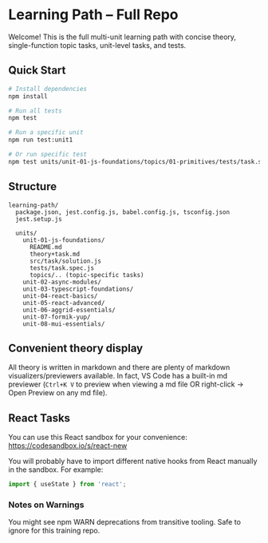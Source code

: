 # Learning Path – Full Repo
Welcome! This is the full multi-unit learning path with concise theory, single-function topic tasks, unit-level tasks, and tests.

## Quick Start
```bash
# Install dependencies
npm install

# Run all tests
npm test

# Run a specific unit
npm run test:unit1

# Or run specific test
npm test units/unit-01-js-foundations/topics/01-primitives/tests/task.spec.js
```

## Structure
```
learning-path/
  package.json, jest.config.js, babel.config.js, tsconfig.json
  jest.setup.js

  units/
    unit-01-js-foundations/
      README.md
      theory+task.md
      src/task/solution.js
      tests/task.spec.js
      topics/.. (topic-specific tasks)
    unit-02-async-modules/
    unit-03-typescript-foundations/
    unit-04-react-basics/
    unit-05-react-advanced/
    unit-06-aggrid-essentials/
    unit-07-formik-yup/
    unit-08-mui-essentials/
```

## Convenient theory display
All theory is written in markdown and there are plenty of markdown visualizers/previewers available. In fact, VS Code has a built-in md previewer (`Ctrl+K V` to preview when viewing a md file OR right-click -> Open Preview on any md file).

## React Tasks
You can use this React sandbox for your convenience:
https://codesandbox.io/s/react-new

You will probably have to import different native hooks from React manually in the sandbox. For example:
```jsx
import { useState } from 'react';
```

### Notes on Warnings
You might see npm WARN deprecations from transitive tooling. Safe to ignore for this training repo.
